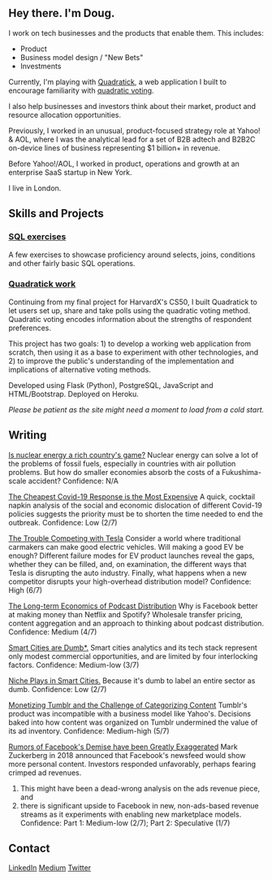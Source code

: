 ## Hey there. I'm Doug.

I work on tech businesses and the products that enable them. This includes:
- Product
- Business model design / "New Bets"
- Investments

Currently, I'm playing with [Quadratick](http://www.quadratick.com), a web application I built to encourage familiarity with [quadratic voting](https://en.wikipedia.org/wiki/Quadratic_voting).

I also help businesses and investors think about their market, product and resource allocation opportunities.

Previously, I worked in an unusual, product-focused strategy role at Yahoo! & AOL, where I was the analytical lead for a set of B2B adtech and B2B2C on-device lines of business representing $1 billion+ in revenue.

Before Yahoo!/AOL, I worked in product, operations and growth at an enterprise SaaS startup in New York.

I live in London.


## Skills and Projects

### [SQL exercises](https://github.com/dougweltman/SQL-exercises#readme)
A few exercises to showcase proficiency around selects, joins, conditions and other fairly basic SQL operations.

### [Quadratick work](http://www.quadratick.com)
Continuing from my final project for HarvardX's CS50, I built Quadratick to let users set up, share and take polls using the quadratic voting method. Quadratic voting encodes information about the strengths of respondent preferences.

This project has two goals: 1) to develop a working web application from scratch, then using it as a base to experiment with other technologies, and 2) to improve the public's understanding of the implementation and implications of alternative voting methods.

Developed using Flask (Python), PostgreSQL, JavaScript and HTML/Bootstrap. Deployed on Heroku.

*Please be patient as the site might need a moment to load from a cold start.*


## Writing
[Is nuclear energy a rich country's game?](https://medium.com/@douglasweltman/is-nuclear-power-a-rich-countrys-game-b60c1ff5f8c4?source=friends_link&sk=b6a8afb54d0a1910e3fe31ab64ce2869)
Nuclear energy can solve a lot of the problems of fossil fuels, especially in countries with air pollution problems. But how do smaller economies absorb the costs of a Fukushima-scale accident?
Confidence: N/A

[The Cheapest Covid-19 Response is the Most Expensive](https://medium.com/@douglasweltman/the-cheapest-covid-19-response-is-the-most-expensive-c58b87c41b6c?source=friends_link&sk=1ab10e48a4bc92136258139a669d4763)
A quick, cocktail napkin analysis of the social and economic dislocation of different Covid-19 policies suggests the priority must be to shorten the time needed to end the outbreak.
Confidence: Low (2/7)

[The Trouble Competing with Tesla](https://medium.com/@douglasweltman/the-trouble-competing-with-tesla-8a35a13e7a6?source=friends_link&sk=a87e6bb30f4eb023a828a6974158cad8)
Consider a world where traditional carmakers can make good electric vehicles. Will making a good EV be enough?
Different failure modes for EV product launches reveal the gaps, whether they can be filled, and, on examination, the different ways that Tesla is disrupting the auto industry.
Finally, what happens when a new competitor disrupts your high-overhead distribution model?
Confidence: High (6/7)

[The Long-term Economics of Podcast Distribution](https://medium.com/@douglasweltman/will-the-future-economics-of-podcast-distribution-look-more-like-spotify-or-facebook-a1d7cb19815a?source=friends_link&sk=1893410414dc455a89d70c7e380bfb55)
Why is Facebook better at making money than Netflix and Spotify? Wholesale transfer pricing, content aggregation and an approach to thinking about podcast distribution.
Confidence: Medium (4/7)

[Smart Cities are Dumb*.](https://medium.com/@douglasweltman/smart-cities-are-dumb-48a680a1d84a?source=friends_link&sk=3e63b5261b79893c9134b4c214ba04b0)
Smart cities analytics and its tech stack represent only modest commercial opportunities, and are limited by four interlocking factors.
Confidence: Medium-low (3/7)

[Niche Plays in Smart Cities.](https://medium.com/@douglasweltman/niche-plays-in-smart-cities-and-municipal-iot-d71d93a7117?source=friends_link&sk=91dc1402e6219890d37891be953a3363)
Because it's dumb to label an entire sector as dumb.
Confidence: Low (2/7)

[Monetizing Tumblr and the Challenge of Categorizing Content](https://medium.com/@douglasweltman/monetizing-tumblr-the-challenge-of-categorizing-content-3c81420cb173?source=friends_link&sk=e71a27932a3af7cef548b0742ffa783b)
Tumblr's product was incompatible with a business model like Yahoo's. Decisions baked into how content was organized on Tumblr undermined the value of its ad inventory.
Confidence: Medium-high (5/7)

[Rumors of Facebook's Demise have been Greatly Exaggerated](https://medium.com/@douglasweltman/rumors-of-facebooks-demise-are-greatly-exaggerated-efb8676a4060?source=friends_link&sk=e7ff6cd84d07a544678c5aaab9385351)
Mark Zuckerberg in 2018 announced that Facebook's newsfeed would show more personal content. Investors responded unfavorably, perhaps fearing crimped ad revenues. 
1) This might have been a dead-wrong analysis on the ads revenue piece, and 
2) there is significant upside to Facebook in new, non-ads-based revenue streams as it experiments with enabling new marketplace models.
Confidence: Part 1: Medium-low (2/7); Part 2: Speculative (1/7)


## Contact
[LinkedIn](https://www.linkedin.com/in/douglasweltman/)
[Medium](https://medium.com/@douglasweltman)
[Twitter](https://twitter.com/DouglasWeltman)
